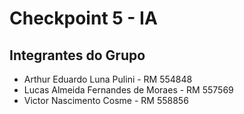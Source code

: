 # Checkpoint 5 - IA
## Integrantes do Grupo
- Arthur Eduardo Luna Pulini - RM 554848
- Lucas Almeida Fernandes de Moraes - RM 557569
- Victor Nascimento Cosme - RM 558856
